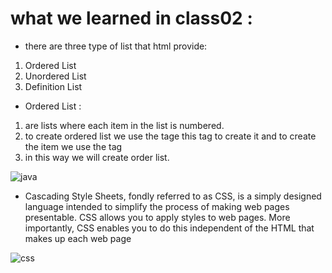 # what we learned in class02 : 

* there are three type of list that html provide:

1. Ordered List
1. Unordered List
1. Definition List
 
* Ordered List :

1. are lists where each item in the list is numbered.
1. to create ordered list we use the tage this tag to create it and to create the item we use the tag 
1. in this way we will create order list.


![java](https://brytdesigns.com/wp-content/uploads/2019/12/html_css_javascript_infographic.png)


*  Cascading Style Sheets, fondly referred to as CSS, is a simply designed language intended to simplify the process of making web pages presentable. CSS allows you to apply styles to web pages. More importantly, CSS enables you to do this independent of the HTML that makes up each web page


![css](https://ittrainingcontent.iu.edu/training/htmba/files/pc/img/aa0075d7.png)
